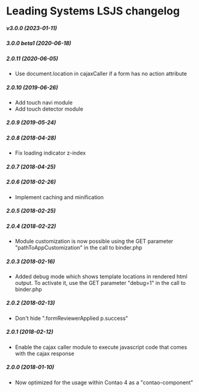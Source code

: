 Leading Systems LSJS changelog
===========================================

##### v3.0.0 (2023-01-11)


##### 3.0.0 beta1 (2020-06-18)


##### 2.0.11 (2020-06-05)

 * Use document.location in cajaxCaller if a form has no action attribute

##### 2.0.10 (2019-06-26)

 * Add touch navi module
 * Add touch detector module


##### 2.0.9 (2019-05-24)


##### 2.0.8 (2018-04-28)

 * Fix loading indicator z-index


##### 2.0.7 (2018-04-25)


##### 2.0.6 (2018-02-26)

 * Implement caching and minification


##### 2.0.5 (2018-02-25)


##### 2.0.4 (2018-02-22)

 * Module customization is now possible using the GET parameter
 "pathToAppCustomization" in the call to binder.php


##### 2.0.3 (2018-02-16)

 * Added debug mode which shows template locations in rendered html output.
 To activate it, use the GET parameter "debug=1" in the call to binder.php 


##### 2.0.2 (2018-02-13)

 * Don't hide ".formReviewerApplied p.success"


##### 2.0.1 (2018-02-12)

 * Enable the cajax caller module to execute javascript code that comes with the
 cajax response


##### 2.0.0 (2018-01-10)

 * Now optimized for the usage within Contao 4 as a "contao-component"
